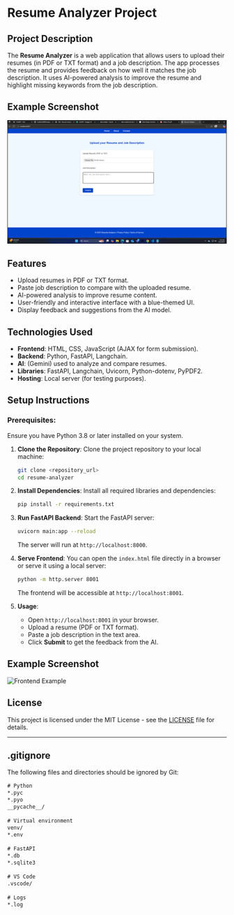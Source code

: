 
# Resume Analyzer Project

## Project Description
The **Resume Analyzer** is a web application that allows users to upload their resumes (in PDF or TXT format) and a job description. The app processes the resume and provides feedback on how well it matches the job description. It uses AI-powered analysis to improve the resume and highlight missing keywords from the job description.


## Example Screenshot
![Frontend Example](frontend/frontend.png)



## Features
- Upload resumes in PDF or TXT format.
- Paste job description to compare with the uploaded resume.
- AI-powered analysis to improve resume content.
- User-friendly and interactive interface with a blue-themed UI.
- Display feedback and suggestions from the AI model.

## Technologies Used
- **Frontend**: HTML, CSS, JavaScript (AJAX for form submission).
- **Backend**: Python, FastAPI, Langchain.
- **AI**: (Gemini) used to analyze and compare resumes.
- **Libraries**: FastAPI, Langchain, Uvicorn, Python-dotenv, PyPDF2.
- **Hosting**: Local server (for testing purposes).

## Setup Instructions

### Prerequisites:
Ensure you have Python 3.8 or later installed on your system.

1. **Clone the Repository**:
   Clone the project repository to your local machine:
   ```bash
   git clone <repository_url>
   cd resume-analyzer
   ```

2. **Install Dependencies**:
   Install all required libraries and dependencies:
   ```bash
   pip install -r requirements.txt
   ```

3. **Run FastAPI Backend**:
   Start the FastAPI server:
   ```bash
   uvicorn main:app --reload
   ```
   The server will run at `http://localhost:8000`.

4. **Serve Frontend**:
   You can open the `index.html` file directly in a browser or serve it using a local server:
   ```bash
   python -m http.server 8001
   ```
   The frontend will be accessible at `http://localhost:8001`.

5. **Usage**:
   - Open `http://localhost:8001` in your browser.
   - Upload a resume (PDF or TXT format).
   - Paste a job description in the text area.
   - Click **Submit** to get the feedback from the AI.

## Example Screenshot
![Frontend Example](path_to_image.jpg)  <!-- Replace this path with the image file -->

## License
This project is licensed under the MIT License - see the [LICENSE](LICENSE) file for details.

---

## .gitignore

The following files and directories should be ignored by Git:

```
# Python
*.pyc
*.pyo
__pycache__/

# Virtual environment
venv/
*.env

# FastAPI
*.db
*.sqlite3

# VS Code
.vscode/

# Logs
*.log
```

